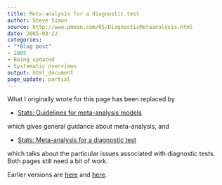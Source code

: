 ```yaml
---
title: Meta-analysis for a diagnostic test
author: Steve Simon
source: http://www.pmean.com/05/DiagnosticMetaanalysis.html
date: 2005-03-22
categories:
- "*Blog post"
- 2005
- Being updated
- Systematic overviews
output: html_document
page_update: partial
---
```

What I originally wrote for this page has been replaced by

- [Stats: Guidelines for meta-analysis
models](../model/metaanalysis.asp)

which gives general guidance about meta-analysis, and

- [Stats: Meta-analysis for a diagnostic
test](../model/diagnostic.asp)

which talks about the particular issues associated with diagnostic
tests. Both pages still need a bit of work.

Earlier versions are [here][sim1] and [here][sim2].


[sim1]: http://www.pmean.com/05/DiagnosticMetaanalysis.html
[sim2]: http://new.pmean.com/diagnostic-meta-analysis/
